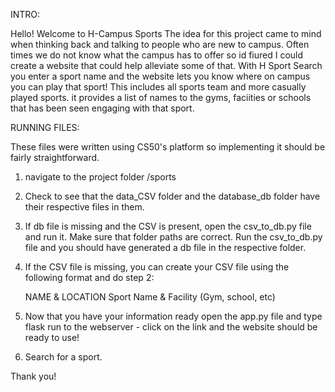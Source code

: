 INTRO:

Hello! Welcome to H-Campus Sports
The idea for this project came to mind when thinking back and talking to people who are new to campus.
Often times we do not know what the campus has to offer so id fiured I could create a website that could help alleviate some of that.
With H Sport Search you enter a sport name and the website lets you know where on campus you can play that sport! This includes
all sports team and more casually played sports. it provides a list of names to the gyms, faciities or schools that has been seen engaging with that sport.



RUNNING FILES:

These files were written using CS50's platform so implementing it should be fairly straightforward.
1. navigate to the project folder /sports
2. Check to see that the data_CSV folder and the database_db folder have their respective files in them.
3. If db file is missing and the CSV is present, open the csv_to_db.py file and run it. Make sure that folder paths are correct.
Run the csv_to_db.py file and you should have generated a db file in the respective folder.
4. If the CSV file is missing, you can create your CSV file using the following format and do step 2:

    NAME & LOCATION
    Sport Name & Facility (Gym, school, etc)

5. Now that you have your information ready open the app.py file and type flask run to the webserver - click on the link and the website should be ready to use!
6. Search for a sport.


Thank you!
